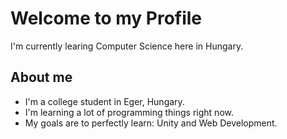 # Welcome to my Profile
I'm currently learing Computer Science here in Hungary. 
## About me
- I'm a college student in Eger, Hungary.
- I'm learning a lot of programming things right now.
- My goals are to perfectly learn: Unity and Web Development.

